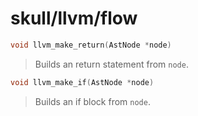 # skull/llvm/flow

```c
void llvm_make_return(AstNode *node)
```

> Builds an return statement from `node`.

```c
void llvm_make_if(AstNode *node)
```

> Builds an if block from `node`.

